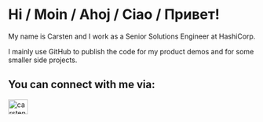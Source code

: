 # Hi / Moin / Ahoj / Ciao / Привет!
My name is Carsten and I work as a Senior Solutions Engineer at HashiCorp.

I mainly use GitHub to publish the code for my product demos and for some smaller side projects.


## You can connect with me via:
<a href="https://www.linkedin.com/in/carsten-duch/"><img align="center" src="https://raw.githubusercontent.com/rahuldkjain/github-profile-readme-generator/master/src/images/icons/Social/linked-in-alt.svg" alt="carsten-duch" height="30" width="40" /></a>
